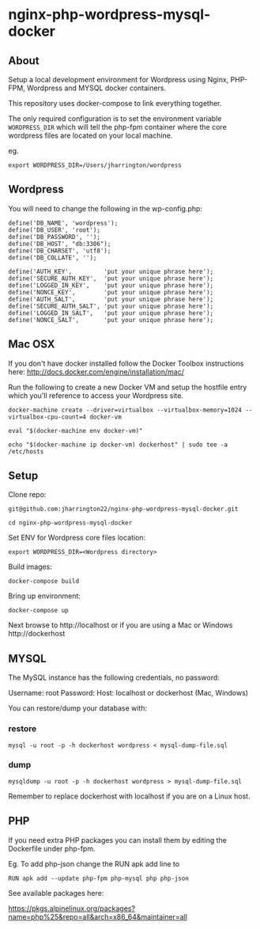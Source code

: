 nginx-php-wordpress-mysql-docker
================================

## About

Setup a local development environment for Wordpress using Nginx, PHP-FPM, Wordpress and MYSQL docker containers. 

This repository uses docker-compose to link everything together.

The only required configuration is to set the environment variable `WORDPRESS_DIR` which will tell the php-fpm container where the core wordpress files are located on your local machine. 

eg. 

`export WORDPRESS_DIR=/Users/jharrington/wordpress`


## Wordpress

You will need to change the following in the wp-config.php:

```
define('DB_NAME', 'wordpress');
define('DB_USER', 'root');
define('DB_PASSWORD', '');
define('DB_HOST', "db:3306");
define('DB_CHARSET', 'utf8');
define('DB_COLLATE', '');

define('AUTH_KEY',         'put your unique phrase here');
define('SECURE_AUTH_KEY',  'put your unique phrase here');
define('LOGGED_IN_KEY',    'put your unique phrase here');
define('NONCE_KEY',        'put your unique phrase here');
define('AUTH_SALT',        'put your unique phrase here');
define('SECURE_AUTH_SALT', 'put your unique phrase here');
define('LOGGED_IN_SALT',   'put your unique phrase here');
define('NONCE_SALT',       'put your unique phrase here');

```

## Mac OSX

If you don't have docker installed follow the Docker Toolbox instructions here: http://docs.docker.com/engine/installation/mac/

Run the following to create a new Docker VM and setup the hostfile entry which you'll reference to access your Wordpress site.

`docker-machine create --driver=virtualbox --virtualbox-memory=1024 --virtualbox-cpu-count=4 docker-vm`

`eval "$(docker-machine env docker-vm)"`

`echo "$(docker-machine ip docker-vm) dockerhost" | sudo tee -a /etc/hosts`

## Setup

Clone repo:

`git@github.com:jharrington22/nginx-php-wordpress-mysql-docker.git`

`cd nginx-php-wordpress-mysql-docker`

Set ENV for Wordpress core files location:

`export WORDPRESS_DIR=<Wordpress directory>`

Build images:

`docker-compose build`

Bring up environment:

`docker-compose up`

Next browse to http://localhost or if you are using a Mac or Windows http://dockerhost

## MYSQL

The MySQL instance has the following credentials, no password:

Username: root
Password: 
Host: localhost or dockerhost (Mac, Windows)

You can restore/dump your database with:

### restore

`mysql -u root -p -h dockerhost wordpress < mysql-dump-file.sql`

### dump

`mysqldump -u root -p -h dockerhost wordpress > mysql-dump-file.sql`

Remember to replace dockerhost with localhost if you are on a Linux host.

## PHP

If you need extra PHP packages you can install them by editing the Dockerfile under php-fpm. 

Eg. To add php-json change the RUN apk add line to 

`RUN apk add --update php-fpm php-mysql php php-json`

See available packages here:

https://pkgs.alpinelinux.org/packages?name=php%25&repo=all&arch=x86_64&maintainer=all
